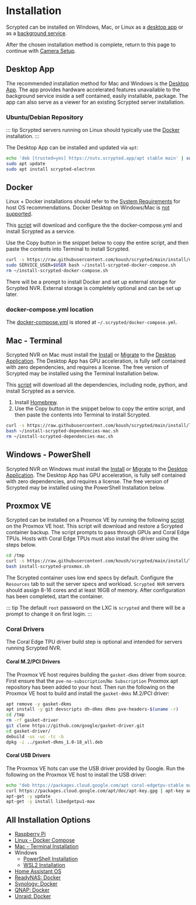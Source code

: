 # Installation

Scrypted can be installed on Windows, Mac, or Linux as a [desktop app](#desktop-app) or as a [background service](#background-service).

After the chosen installation method is complete, return to this page to continue with [Camera Setup](/camera-preparation.md).

## Desktop App

The recommended installation method for Mac and Windows is the [Desktop App](/desktop-application). The app provides hardware accelerated 
features unavailable to the background service inside a self contained, easily installable, package. The app can also serve as a viewer for an existing Scrypted server installation.

### Ubuntu/Debian Repository

::: tip
Scrypted servers running on Linux should typically use the [Docker](#docker) installation. 
:::

The Desktop App can be installed and updated via `apt`: 

```sh
echo 'deb [trusted=yes] https://nuts.scrypted.app/apt stable main' | sudo tee /etc/apt/sources.list.d/scrypted.list
sudo apt update
sudo apt install scrypted-electron
```

## Docker

Linux + Docker installations should refer to the [System Requirements](/server-hardware#scrypted-host-operating-system) for host OS recommendations. Docker Desktop on Windows/Mac is [not supported](https://github.com/koush/scrypted/wiki/Installation:-Docker-Desktop).

This [script](https://github.com/koush/scrypted/blob/main/install/docker/install-scrypted-docker-compose.sh) will download and configure the the docker-compose.yml and install Scrypted as a service.

Use the Copy button in the snippet below to copy the entire script, and then paste the contents into Terminal to install Scrypted.

```sh
curl -s https://raw.githubusercontent.com/koush/scrypted/main/install/docker/install-scrypted-docker-compose.sh > ~/install-scrypted-docker-compose.sh 
sudo SERVICE_USER=$USER bash ~/install-scrypted-docker-compose.sh
rm ~/install-scrypted-docker-compose.sh
```

There will be a prompt to install Docker and set up external storage for Scrypted NVR. External storage is completely optional and can be set up later.

<!--@include: ./server-port.md-->


### docker-compose.yml location

The [docker-compose.yml](https://github.com/koush/scrypted/blob/main/install/docker/docker-compose.yml) is stored at `~/.scrypted/docker-compose.yml`.


## Mac - Terminal

Scrypted NVR on Mac must install the [Install](/desktop-application) or [Migrate](/migration.md#migrating-to-the-desktop-application) to the [Desktop Application](#desktop-app). The Desktop App has GPU acceleration, is fully self contained with zero dependencies, and requires a license. The free version of Scrypted may be installed using the Terminal Installation below.

This [script](https://github.com/koush/scrypted/blob/main/install/local/install-scrypted-dependencies-mac.sh) will download all the dependencies, including node, python, and install Scrypted as a service.

1. Install [Homebrew](https://brew.sh).
2. Use the Copy button in the snippet below to copy the entire script, and then paste the contents into Terminal to install Scrypted.

```sh
curl -s https://raw.githubusercontent.com/koush/scrypted/main/install/local/install-scrypted-dependencies-mac.sh > ~/install-scrypted-dependencies-mac.sh 
bash ~/install-scrypted-dependencies-mac.sh
rm ~/install-scrypted-dependencies-mac.sh
```

<!--@include: ./server-port.md-->

## Windows - PowerShell

Scrypted NVR on Windows must install the [Install](/desktop-application) or [Migrate](/migration.md#migrating-to-the-desktop-application) to the [Desktop Application](#desktop-app). The Desktop App has GPU acceleration, is fully self contained with zero dependencies, and requires a license. The free version of Scrypted may be installed using the PowerShell Installation below.


## Proxmox VE

Scrypted can be installed on a Proxmox VE by running the following [script](https://github.com/koush/scrypted/blob/main/install/local/install-scrypted-proxmox.sh) on the Proxmox VE host. This script will download and restore a Scrypted container backup. The script prompts to pass through GPUs and Coral Edge TPUs. Hosts with Coral Edge TPUs must also install the driver using the steps below.

```sh
cd /tmp
curl -s https://raw.githubusercontent.com/koush/scrypted/main/install/local/install-scrypted-proxmox.sh > install-scrypted-proxmox.sh
bash install-scrypted-proxmox.sh
```

The Scrypted container uses low end specs by default. Configure the `Resources` tab to suit the server specs and workload. `Scrypted NVR` servers should assign 8-16 cores and at least 16GB of memory. After configuration has been completed, start the container.

<!--@include: ./server-port.md-->

::: tip
The default `root` password on the LXC is `scrypted` and there will be a prompt to change it on first login.
:::

### Coral Drivers

The Coral Edge TPU driver build step is optional and intended for servers running Scrypted NVR.

#### Coral M.2/PCI Drivers

The Proxmox VE host requires building the `gasket-dkms` driver from source. First ensure that the `pve-no-subscription`/`No Subscription` Proxmox apt repository has been added to your host. Then run the following on the Proxmox VE host to build and install the `gasket-dmks` M.2/PCI driver:

```sh
apt remove -y gasket-dkms
apt install -y git devscripts dh-dkms dkms pve-headers-$(uname -r)
cd /tmp
rm -rf gasket-driver
git clone https://github.com/google/gasket-driver.git
cd gasket-driver/
debuild -us -uc -tc -b
dpkg -i ../gasket-dkms_1.0-18_all.deb 
```

#### Coral USB Drivers

The Proxmox VE hots can use the USB driver provided by Google. Run the following on the Proxmox VE host to install the USB driver:

```sh
echo "deb https://packages.cloud.google.com/apt coral-edgetpu-stable main" | tee /etc/apt/sources.list.d/coral-edgetpu.list
curl https://packages.cloud.google.com/apt/doc/apt-key.gpg | apt-key add -
apt-get -y update
apt-get -y install libedgetpu1-max
```

## All Installation Options

 * [Raspberry Pi](https://github.com/koush/scrypted/wiki/Installation:-Raspberry-Pi)
 * [Linux - Docker Compose](https://github.com/koush/scrypted/wiki/Installation:-Docker-Compose-Linux)
 * [Mac - Terminal Installation](https://github.com/koush/scrypted/wiki/Installation:-Mac)
 * Windows
   * [PowerShell Installation](https://github.com/koush/scrypted/wiki/Installation:-Windows)
   * [WSL2 Installation](https://github.com/koush/scrypted/wiki/Installation:-WSL2-Windows)
 * [Home Assistant OS](https://github.com/koush/scrypted/wiki/Installation:-Home-Assistant-OS)
 * [ReadyNAS: Docker](https://github.com/koush/scrypted/wiki/Installation:-Docker-ReadyNAS)
 * [Synology: Docker](https://github.com/koush/scrypted/wiki/Installation:-Docker-Synology-NAS)
 * [QNAP: Docker](https://github.com/koush/scrypted/wiki/Installation:-Docker-QNAP-NAS)
 * [Unraid: Docker](https://github.com/koush/scrypted/wiki/Installation:-Docker-Unraid)

